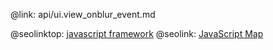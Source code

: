 @link: api/ui.view_onblur_event.md

@seolinktop: [javascript framework](https://webix.com)
@seolink: [JavaScript Map](https://webix.com/widget/maps/)